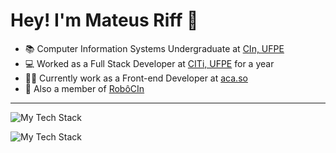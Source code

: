 # Hey! I'm Mateus Riff 👋

- 📚 Computer Information Systems Undergraduate at [CIn, UFPE](https://portal.cin.ufpe.br/)
- 💻 Worked as a Full Stack Developer at [CITi, UFPE](https://citi.org.br/) for a year
- 👨‍💻 Currently work as a Front-end Developer at [aca.so](https://github.com/aca-so)
- 🤖 Also a member of [RobôCIn](https://github.com/robocin/)

---
![My Tech Stack](https://github-readme-tech-stack.vercel.app/api/cards?lineCount=2&width=990&bg=%230D1117&badge=%23161B22&border=%2321262D&titleColor=%2358A6FF&line1=react%2Creact%2C0699ff%3Bjavascript%2Cjavascript%2Ce9ff00%3Btypescript%2Ctypescript%2C0284ff%3Bhtml5%2Chtml%2Cff8f00%3Bcss3%2Ccss+%2C0067ff%3Btailwindcss%2Ctailwind+css%2C0096ff%3Bbootstrap%2Cbootstrap%2C02c7ff%3B&line2=styledcomponents%2Cstyled+components%2Cffffff%3Bantdesign%2Cant+design%2C00bdff%3B)

![My Tech Stack](https://github-readme-tech-stack.vercel.app/api/cards?showBorder=false&lineCount=2&width=990&hideBg=true&bg=%230D1117&badge=%23161B22&border=%2321262D&titleColor=%2358A6FF&line1=react%2Creact%2C0699ff%3Bjavascript%2Cjavascript%2Ce9ff00%3Btypescript%2Ctypescript%2C0284ff%3Bhtml5%2Chtml%2Cff8f00%3Bcss3%2Ccss+%2C0067ff%3Btailwindcss%2Ctailwind+css%2C0096ff%3Bbootstrap%2Cbootstrap%2C02c7ff%3B&line2=styledcomponents%2Cstyled+components%2Cffffff%3Bantdesign%2Cant+design%2C00bdff%3B)

